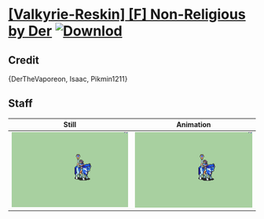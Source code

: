 # [\[Valkyrie-Reskin\] \[F\] Non-Religious by Der](./) [![Downlod](https://img.shields.io/badge/Download--red?style=social&logo=github)](https://minhaskamal.github.io/DownGit/#/home?url=https://github.com/Klokinator/FE-Repo/tree/main/Battle%20Animations%2FMounted%20-%20Valks%2C%20MKs%2C%20Magi%2F%5BValkyrie-Reskin%5D%20%5BF%5D%20Non-Religious%20by%20Der%2F7.%20Staff)

## Credit

{DerTheVaporeon, Isaac, Pikmin1211}

## Staff

| Still | Animation |
| :---: | :-------: |
| ![Staff still](./Staff_000.png) | ![Staff animation](./Staff.gif) |
